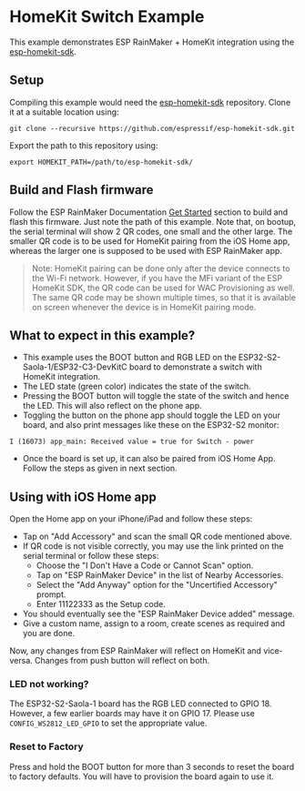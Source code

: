 # HomeKit Switch Example

This example demonstrates ESP RainMaker + HomeKit integration using the [esp-homekit-sdk](https://github.com/espressif/esp-homekit-sdk).

## Setup

Compiling this example would need the [esp-homekit-sdk](https://github.com/espressif/esp-homekit-sdk) repository. Clone it at a suitable location using:

```
git clone --recursive https://github.com/espressif/esp-homekit-sdk.git
```

Export the path to this repository using:

```
export HOMEKIT_PATH=/path/to/esp-homekit-sdk/
```

## Build and Flash firmware

Follow the ESP RainMaker Documentation [Get Started](https://rainmaker.espressif.com/docs/get-started.html) section to build and flash this firmware. Just note the path of this example. Note that, on bootup, the serial terminal will show 2 QR codes, one small and the other large. The smaller QR code is to be used for HomeKit pairing from the iOS Home app, whereas the larger one is supposed to be used with ESP RainMaker app.

> Note: HomeKit pairing can be done only after the device connects to the Wi-Fi network. However, if you have the MFi variant of the ESP HomeKit SDK, the QR code can be used for WAC Provisioning as well.
> The same QR code may be shown multiple times, so that it is available on screen whenever the device is in HomeKit pairing mode.

## What to expect in this example?

- This example uses the BOOT button and RGB LED on the ESP32-S2-Saola-1/ESP32-C3-DevKitC board to demonstrate a switch with HomeKit integration.
- The LED state (green color) indicates the state of the switch.
- Pressing the BOOT button will toggle the state of the switch and hence the LED. This will also reflect on the phone app.
- Toggling the button on the phone app should toggle the LED on your board, and also print messages like these on the ESP32-S2 monitor:

```
I (16073) app_main: Received value = true for Switch - power
```
- Once the board is set up, it can also be paired from iOS Home App. Follow the steps as given in next section.

## Using with iOS Home app
Open the Home app on your iPhone/iPad and follow these steps:

- Tap on "Add Accessory" and scan the small QR code mentioned above.
- If QR code is not visible correctly, you may use the link printed on the serial terminal or follow these steps:
    - Choose the "I Don't Have a Code or Cannot Scan" option.
    - Tap on "ESP RainMaker Device" in the list of Nearby Accessories.
    - Select the "Add Anyway" option for the "Uncertified Accessory" prompt.
    - Enter 11122333 as the Setup code.
- You should eventually see the "ESP RainMaker Device added" message.
- Give a custom name, assign to a room, create scenes as required and you are done.

Now, any changes from ESP RainMaker will reflect on HomeKit and vice-versa. Changes from push button will reflect on both.

### LED not working?

The ESP32-S2-Saola-1 board has the RGB LED connected to GPIO 18. However, a few earlier boards may have it on GPIO 17. Please use `CONFIG_WS2812_LED_GPIO` to set the appropriate value.

### Reset to Factory

Press and hold the BOOT button for more than 3 seconds to reset the board to factory defaults. You will have to provision the board again to use it.
